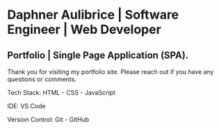 # Daphner Aulibrice | Software Engineer | Web Developer

## Portfolio | Single Page Application (SPA).

Thank you for visiting my portfolio site. Please reach out if you have any questions or comments.

Tech Stack: HTML - CSS - JavaScript

IDE: VS Code

Version Control: Git - GitHub
